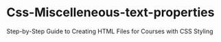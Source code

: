 # Css-Miscelleneous-text-properties
Step-by-Step Guide to Creating HTML Files for Courses with CSS Styling
